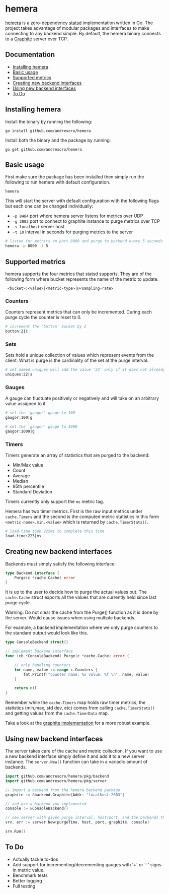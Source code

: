 # hemera

[hemera](https://en.wikipedia.org/wiki/Hemera) is a zero-dependency [statsd](https://github.com/statsd/statsd) implementation written in Go. The project takes advantage of modular packages and interfaces to make connecting to any backend simple. By default, the hemera binary connects to a [Graphite](http://graphiteapp.org/) server over TCP. 

## Documentation

* [Installing hemera](#installing-Hemera)
* [Basic usage](#basic-usage)
* [Supported metrics](#supported-metrics)
* [Creating new backend interfaces](#creating-new-backend-interfaces)
* [Using new backend interfaces](#using-new-backend-interfaces)
* [To Do](#to-do)

## Installing hemera

Install the binary by running the following:

``` 
go install github.com/andresoro/hemera
```

Install both the binary and the package by running:

```
go get github.com/andresoro/hemera
```

## Basic usage

First make sure the package has been installed then simply run the following to run hemera with default configuration.

```
hemera
```

This will start the server with default configuration with the following flags but each one can be changed individually:

* `-p 8484` port where hemera server listens for metrics over UDP
* `-g 2003` port to connect to graphite instance to purge metrics over TCP
* `-s localhost` server host
* `-t 10` interval in seconds for purging metrics to the server 


```sh
# listen for metrics on port 8000 and purge to backend every 5 seconds
hemera -p 8000 -t 5
```


## Supported metrics

hemera supports the four metrics that statsd supports. They are of the following form where bucket represents the name of the metric to update. 

` <bucket>:<value>|<metric-type>|@<sampling-rate>` 

### Counters

Counters represent metrics that can only be incremented. During each purge cycle the counter is reset to 0. 

```sh
# increment the 'button' bucket by 2
button:2|c
```

### Sets 

Sets hold a unique collection of values which represent events from the client. What is purge is the cardinality of the set at the purge interval.

```sh
# set named uniques will add the value '22' only if it does not already exist
uniques:22|s
```

### Gauges

A gauge can fluctuate positively or negatively and will take on an arbitrary value assigned to it. 

```sh
# set the 'gaugor' gauge to 100
gaugor:100|g

# set the 'gaugor' gauge to 1000
gaugor:1000|g
```

### Timers

Timers generate an array of statistics that are purged to the backend:

* Min/Max value
* Count
* Average
* Median
* 95th percentile
* Standard Deviation

Timers currently only support the `ms` metric tag.

Hemera has two timer metrics. First is the raw input metrics under `cache.Timers` and the second is the computed metric statistics in this form `<metric-name>.min.<value>` which is returned by `cache.TimerStats()`.

```sh
# load-time took 225ms to complete this time
load-time:225|ms
```

## Creating new backend interfaces

Backends must simply satisfy the following interface:

``` go
type Backend interface {
    Purge(c *cache.Cache) error
}
```

It is up to the user to decide how to purge the actual values out. The `cache.Cache` struct exports all the values that are currently held since last purge cycle.

Warning: Do not clear the cache from the Purge() function as it is done by the server. Would cause issues when using multiple backends. 

For example, a backend implementation where we only purge counters to the standard output would look like this. 

```go
type ConsoleBackend struct{}

// implement backend interface
func (cb *ConsoleBackend) Purge(c *cache.Cache) error {

    // only handling counters
    for name, value := range c.Counters {
        fmt.Printf("counter name: %s value: %f \n", name, value)
    }

    return nil
}
```

Remember while the `cache.Timers` map holds raw timer metrics, the statistics (min,max, std dev, etc) comes from calling `cache.TimerStats()` and getting values from the `cache.TimerData` map. 

Take a look at the [graphite implementation](https://github.com/andresoro/hemera/blob/master/pkg/backend/graphite.go) for a more robust example.

## Using new backend interfaces

The server takes care of the cache and metric collection. If you want to use a new backend interface simply define it and add it to a new server instance. The `server.New()` function can take in a variadic amount of backends.


```go
import github.com/andresoro/hemera/pkg/backend
import github.com/andresoro/hemera/pkg/server

// import a backend from the hemera backend package
graphite := &backend.Graphite{Addr: "localhost:2003"}

// and use a backend you implemented
console := &ConsoleBackend{}

// new server with given purge interval, host/port, and the backends that we would like to purge to. 
srv, err := server.New(purgeTime, host, port, graphite, console)

srv.Run()
```


## To Do

* Actually tackle to-dos
* Add support for incrementing/decrementing gauges with '+' or '-' signs in metric value. 
* Benchmark tests
* Better logging
* Full testing
